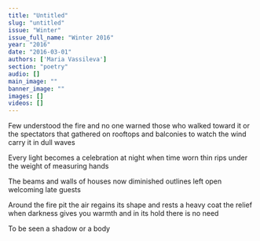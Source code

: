 ```yaml
---
title: "Untitled"
slug: "untitled"
issue: "Winter"
issue_full_name: "Winter 2016"
year: "2016"
date: "2016-03-01"
authors: ['Maria Vassileva']
section: "poetry"
audio: []
main_image: ""
banner_image: ""
images: []
videos: []
---
```


Few understood the fire
and no one warned those
who walked toward it
or the spectators that gathered
on rooftops and balconies to watch
the wind carry it in dull waves
 
Every light becomes a celebration
at night when time worn thin
rips under the weight of measuring hands
 
The beams and walls of houses
now diminished outlines
left open welcoming late guests
 
Around the fire pit
the air regains its shape
and rests a heavy coat
the relief when darkness gives you warmth
and in its hold there is no need 
 
To be seen a shadow or a body
